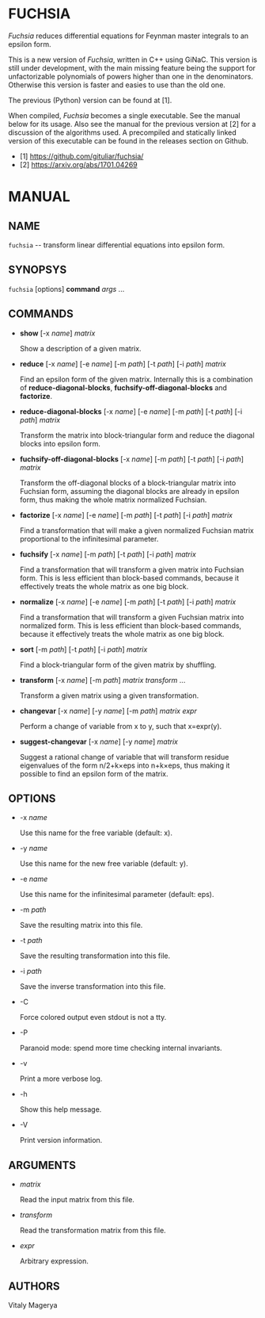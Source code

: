 # FUCHSIA

*Fuchsia* reduces differential equations for Feynman master
integrals to an epsilon form.

This is a new version of *Fuchsia*, written in C++ using GiNaC.
This version is still under development, with the main missing
feature being the support for unfactorizable polynomials of powers
higher than one in the denominators. Otherwise this version is
faster and easies to use than the old one.

The previous (Python) version can be found at [1].

When compiled, *Fuchsia* becomes a single executable. See the manual
below for its usage. Also see the manual for the previous version
at [2] for a discussion of the algorithms used. A precompiled
and statically linked version of this executable can be found
in the releases section on Github.

* [1] https://github.com/gituliar/fuchsia/
* [2] https://arxiv.org/abs/1701.04269

# MANUAL

## NAME

`fuchsia` -- transform linear differential equations into epsilon form.

## SYNOPSYS

`fuchsia` [options] **command** *args* ...

## COMMANDS

* **show** [-x *name*] *matrix*

  Show a description of a given matrix.

* **reduce** [-x *name*] [-e *name*] [-m *path*] [-t *path*] [-i *path*] *matrix*

  Find an epsilon form of the given matrix. Internally
  this is a combination of **reduce-diagonal-blocks**,
  **fuchsify-off-diagonal-blocks** and **factorize**.

* **reduce-diagonal-blocks** [-x *name*] [-e *name*] [-m *path*] [-t *path*] [-i *path*] *matrix*

  Transform the matrix into block-triangular form and reduce the diagonal
  blocks into epsilon form.

* **fuchsify-off-diagonal-blocks** [-x *name*] [-m *path*] [-t *path*] [-i *path*] *matrix*

  Transform the off-diagonal blocks of a block-triangular matrix into
  Fuchsian form, assuming the diagonal blocks are already in epsilon
  form, thus making the whole matrix normalized Fuchsian.

* **factorize** [-x *name*] [-e *name*] [-m *path*] [-t *path*] [-i *path*] *matrix*

  Find a transformation that will make a given normalized Fuchsian matrix
  proportional to the infinitesimal parameter.

* **fuchsify** [-x *name*] [-m *path*] [-t *path*] [-i *path*] *matrix*

  Find a transformation that will transform a given matrix into Fuchsian
  form. This is less efficient than block-based commands, because it
  effectively treats the whole matrix as one big block.

* **normalize** [-x *name*] [-e *name*] [-m *path*] [-t *path*] [-i *path*] *matrix*

  Find a transformation that will transform a given Fuchsian matrix into
  normalized form. This is less efficient than block-based commands,
  because it effectively treats the whole matrix as one big block.

* **sort** [-m *path*] [-t *path*] [-i *path*] *matrix*

  Find a block-triangular form of the given matrix by shuffling.

* **transform** [-x *name*] [-m *path*] *matrix* *transform* ...

  Transform a given matrix using a given transformation.

* **changevar** [-x *name*] [-y *name*] [-m *path*] *matrix* *expr*

  Perform a change of variable from x to y, such that x=expr(y).

* **suggest-changevar** [-x *name*] [-y *name*] *matrix*

  Suggest a rational change of variable that will transform residue
  eigenvalues of the form n/2+k×eps into n+k×eps, thus making it possible
  to find an epsilon form of the matrix.

## OPTIONS

* -x *name*

  Use this name for the free variable (default: x).

* -y *name*

  Use this name for the new free variable (default: y).

* -e *name*

  Use this name for the infinitesimal parameter (default: eps).

* -m *path*

  Save the resulting matrix into this file.

* -t *path*

  Save the resulting transformation into this file.

* -i *path*

  Save the inverse transformation into this file.

* -C

  Force colored output even stdout is not a tty.

* -P

  Paranoid mode: spend more time checking internal invariants.

* -v

  Print a more verbose log.

* -h

  Show this help message.

* -V

  Print version information.

## ARGUMENTS

* *matrix*

  Read the input matrix from this file.

* *transform*

  Read the transformation matrix from this file.

* *expr*

  Arbitrary expression.

## AUTHORS

Vitaly Magerya
